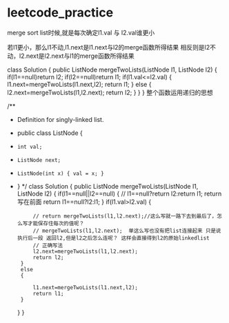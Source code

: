 # leetcode_practice
merge sort list时候,就是每次确定l1.val 与 l2.val谁更小

若l1更小，那么l1不动,l1.next是l1.next与l2的merge函数所得结果
相反则是l2不动，l2.next是l2.next与l1的merge函数所得结果

class Solution {
    public ListNode mergeTwoLists(ListNode l1, ListNode l2) {
        if(l1==null)return l2;
        if(l2==null)return l1;
        if(l1.val<=l2.val)
        {
          l1.next=mergeTwoLists(l1.next,l2);
          return l1;
        }
        else
        {
          l2.next=mergeTwoLists(l1,l2.next);
          return l2;
        }
    }
}
整个函数运用递归的思想

/**
 * Definition for singly-linked list.
 * public class ListNode {
 *     int val;
 *     ListNode next;
 *     ListNode(int x) { val = x; }
 * }
 */
class Solution {
    public ListNode mergeTwoLists(ListNode l1, ListNode l2) {
        if(l1==null||l2==null)
        {
            // l1==null?return l2:return l1;  return写在前面
           return l1==null?l2:l1;
        }
        if(l1.val>l2.val)
        {
            
            // return mergeTwoLists(l1,l2.next);//这么写就一路下去到最后了，怎么写才能保存住每次的值呢？
            // mergeTwoLists(l1,l2.next);  单这么写也没有把list连接起来 只是说执行后一段 返回l2,但是l2之后怎么连呢？ 这样会直接得到l2的原始linkedlist
            // 正确写法
            l2.next=mergeTwoLists(l1,l2.next);
            return l2;
        }
        else
        {
            
            l1.next=mergeTwoLists(l1.next,l2);
            return l1;
        }
    }
}
